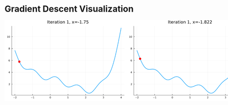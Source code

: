 # Gradient Descent Visualization

<div style="display: flex;">
  <img src="gd1.gif" width="400">
  <img src="gd2.gif" width="400" >
</div>

<!--
![alt-text-1](gd1.gif "Gradient Descent 1") 
![alt-text-2](gd2.gif "Gradient Descent 2")
![Image title](https://dummyimage.com/600x400/eee/aaa){ .image25percent }
-->
